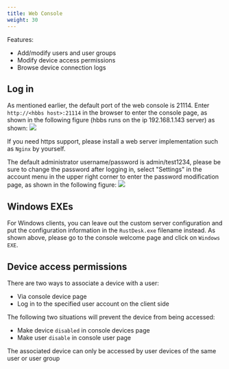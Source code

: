```yaml
---
title: Web Console
weight: 30
---
```


Features:

- Add/modify users and user groups
- Modify device access permissions
- Browse device connection logs

## Log in
As mentioned earlier, the default port of the web console is 21114. Enter `http://<hbbs host>:21114` in the browser to enter the console page, as shown in the following figure (hbbs runs on the ip 192.168.1.143 server) as shown:
![](/docs/en/self-host/console/images/console-login.png)

If you need https support, please install a web server implementation such as `Nginx` by yourself.

The default administrator username/password is admin/test1234, please be sure to change the password after logging in, select "Settings" in the account menu in the upper right corner to enter the password modification page, as shown in the following figure:
![](/docs/en/self-host/console/images/console-home.png)

## Windows EXEs
For Windows clients, you can leave out the custom server configuration and put the configuration information in the `RustDesk.exe` filename instead. As shown above, please go to the console welcome page and click on `Windows EXE`.

## Device access permissions
There are two ways to associate a device with a user:
- Via console device page
- Log in to the specified user account on the client side

The following two situations will prevent the device from being accessed:
- Make device `disabled` in console devices page
- Make user `disable` in console user page

The associated device can only be accessed by user devices of the same user or user group